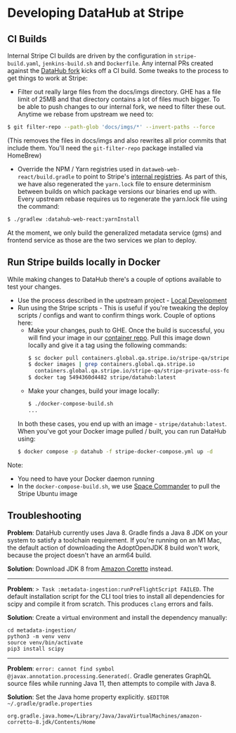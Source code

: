 # Developing DataHub at Stripe

## CI Builds
Internal Stripe CI builds are driven by the configuration in ``stripe-build.yaml``, ``jenkins-build.sh`` and ``Dockerfile``.
Any internal PRs created against the [DataHub fork](http://go/forks/datahub) kicks off a CI build.
Some tweaks to the process to get things to work at Stripe:
* Filter out really large files from the docs/imgs directory. GHE has a file limit of 25MB and that directory contains a lot 
  of files much bigger. To be able to push changes to our internal fork, we need to filter these out. Anytime we rebase from upstream we need to:
```bash
$ git filter-repo --path-glob 'docs/imgs/*' --invert-paths --force
```
(This removes the files in docs/imgs and also rewrites all prior commits that include them. You'll need the `git-filter-repo` package installed via HomeBrew)
* Override the NPM / Yarn registries used in ``dataweb-web-react/build.gradle`` to point to Stripe's 
  [internal registries](https://confluence.corp.stripe.com/display/PRODINFRA/Artifactory%3A+User+Guide#Artifactory:UserGuide-NPM). 
  As part of this, we have also regenerated the ``yarn.lock`` file to ensure determinism between builds on which package versions our binaries end up with. 
  Every upstream rebase requires us to regenerate the yarn.lock file using the command:
```bash
$ ./gradlew :datahub-web-react:yarnInstall
```

At the moment, we only build the generalized metadata service (gms) and frontend service as those are the two services we plan
to deploy. 

## Run Stripe builds locally in Docker
While making changes to DataHub there's a couple of options available to test your changes.
* Use the process described in the upstream project - [Local Development](https://datahubproject.io/docs/developers)
* Run using the Stripe scripts - This is useful if you're tweaking the deploy scripts / configs and want to confirm things work. Couple of options here: 
  * Make your changes, push to GHE. Once the build is successful, you will find your image in our [container repo](https://amp.qa.corp.stripe.com/containers/northwest/stripe-qa/stripe-private-oss-forks/datahub).
    Pull this image down locally and give it a tag using the following commands:
    ```bash
    $ sc docker pull containers.global.qa.stripe.io/stripe-qa/stripe-private-oss-forks/datahub@sha256:3b5b50dbae40e04cc4c74deff5ed9cff7f0775e58fb389fa93332d2368e9d2cc
    $ docker images | grep containers.global.qa.stripe.io
      containers.global.qa.stripe.io/stripe-qa/stripe-private-oss-forks/datahub   sc-docker-pull   5494360d4482   35 minutes ago   1.39GB
    $ docker tag 5494360d4482 stripe/datahub:latest
    ```
  * Make your changes, build your image locally:
    ```bash
    $ ./docker-compose-build.sh
    ...
    ```
  In both these cases, you end up with an image - `stripe/datahub:latest`. When you've got your Docker image pulled / built, you can run DataHub using:
  ```bash
  $ docker compose -p datahub -f stripe-docker-compose.yml up -d
  ```
Note:
* You need to have your Docker daemon running
* In the `docker-compose-build.sh`, we use [Space Commander](https://confluence.corp.stripe.com/display/CLOUDMGMT/Space+Commander) to pull the Stripe Ubuntu image

## Troubleshooting

**Problem**: DataHub currently uses Java 8. Gradle finds a Java 8 JDK on your system to satisfy a toolchain requirement.
If you're running on an M1 Mac, the default action of downloading the AdoptOpenJDK 8 build won't work, because the project doesn't have an arm64 build.

**Solution**: Download JDK 8 from [Amazon Coretto](https://docs.aws.amazon.com/corretto/latest/corretto-8-ug/downloads-list.html) instead.

---

**Problem**: `> Task :metadata-ingestion:runPreFlightScript FAILED`. The default installation script for the CLI tool tries to install all dependencies for scipy and compile it from scratch. This produces `clang` errors and fails.

**Solution**: Create a virtual environment and install the dependency manually:
```
cd metadata-ingestion/
python3 -m venv venv
source venv/bin/activate
pip3 install scipy
```
---

**Problem**: `error: cannot find symbol @javax.annotation.processing.Generated(`. Gradle generates GraphQL source files while running Java 11, then attempts to compile with Java 8.

**Solution**: Set the Java home property explicitly. `$EDITOR ~/.gradle/gradle.properties`
```
org.gradle.java.home=/Library/Java/JavaVirtualMachines/amazon-corretto-8.jdk/Contents/Home
```
